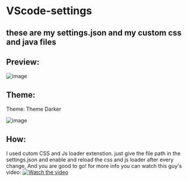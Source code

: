 # VScode-settings
## these are my settings.json and my custom css and java files

## Preview:
![image](https://github.com/user-attachments/assets/7421d297-b537-4577-a2a9-8e7aa2ddfe4f)

## Theme:
Theme: Theme Darker

![image](https://github.com/user-attachments/assets/d3528caf-e3fa-4fd4-be74-de9ca9bfd7f2)

## How:
I used cutom CSS and Js loader extenstion. just give the file path in the settings.json and enable and reload the css and js loader after every change, And you are good to go!
for more info you can watch this guy's video:
[![Watch the video](https://img.youtube.com/vi/9_I0bySQoCs/0.jpg)](https://www.youtube.com/watch?v=9_I0bySQoCs)

